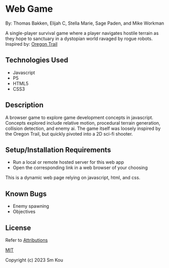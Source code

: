# Web Game

By: Thomas Bakken, Elijah C, Stella Marie, Sage Paden, and Mike Workman

A single-player survival game where a player navigates hostile terrain as they hope to sanctuary in a dystopian world ravaged by rogue robots.
Inspired by: [Oregon Trail](https://www.youtube.com/watch?v=FfbGEP087HM)

## **Technologies Used**

- Javascript
- P5
- HTML5
- CSS3

## **Description**

A browser game to explore game development concepts in javascript. Concepts explored include relative motion, procedural terrain generation, collision detection, and enemy ai. The game itself was loosely inspired by the Oregon Trail, but quickly pivoted into a 2D sci-fi shooter. 

## **Setup/Installation Requirements**

- Run a local or remote hosted server for this web app
- Open the corresponding link in a web browser of your choosing

This is a dynamic web page relying on javascript, html, and css.

## **Known Bugs**

- Enemy spawning
- Objectives

## **License**

Refer to [Attributions](./attributions.md)

[MIT](https://choosealicense.com/licenses/mit/)

Copyright (c) 2023 Sm Kou
